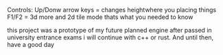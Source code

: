 Controls:
Up/Donw arrow keys = changes heightwhere you placing things
F1/F2 = 3d more and 2d tile mode
thats what you needed to know

this project was a prototype of my future planned engine after passed in university entrance exams i will continue with c++ or rust. And until then, have a good day
